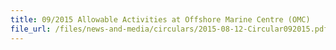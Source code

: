```yaml
---
title: 09/2015 Allowable Activities at Offshore Marine Centre (OMC)
file_url: /files/news-and-media/circulars/2015-08-12-Circular092015.pdf
---
```

